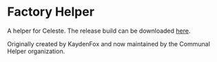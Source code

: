 # Factory Helper

A helper for Celeste. The release build can be downloaded [here](https://gamebanana.com/mods/53670).

Originally created by KaydenFox and now maintained by the Communal Helper organization.